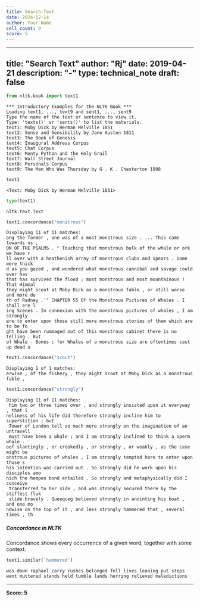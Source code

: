 ```yaml
---
title: Search-Text
date: 2024-12-14
author: Your Name
cell_count: 9
score: 5
---
```


---
title: "Search Text"
author: "Rj"
date: 2019-04-21
description: "-"
type: technical_note
draft: false
---

```python
from nltk.book import text1
```

    *** Introductory Examples for the NLTK Book ***
    Loading text1, ..., text9 and sent1, ..., sent9
    Type the name of the text or sentence to view it.
    Type: 'texts()' or 'sents()' to list the materials.
    text1: Moby Dick by Herman Melville 1851
    text2: Sense and Sensibility by Jane Austen 1811
    text3: The Book of Genesis
    text4: Inaugural Address Corpus
    text5: Chat Corpus
    text6: Monty Python and the Holy Grail
    text7: Wall Street Journal
    text8: Personals Corpus
    text9: The Man Who Was Thursday by G . K . Chesterton 1908



```python
text1
```




    <Text: Moby Dick by Herman Melville 1851>




```python
type(text1)
```




    nltk.text.Text




```python
text1.concordance("monstrous")
```

    Displaying 11 of 11 matches:
    ong the former , one was of a most monstrous size . ... This came towards us , 
    ON OF THE PSALMS . " Touching that monstrous bulk of the whale or ork we have r
    ll over with a heathenish array of monstrous clubs and spears . Some were thick
    d as you gazed , and wondered what monstrous cannibal and savage could ever hav
    that has survived the flood ; most monstrous and most mountainous ! That Himmal
    they might scout at Moby Dick as a monstrous fable , or still worse and more de
    th of Radney .'" CHAPTER 55 Of the Monstrous Pictures of Whales . I shall ere l
    ing Scenes . In connexion with the monstrous pictures of whales , I am strongly
    ere to enter upon those still more monstrous stories of them which are to be fo
    ght have been rummaged out of this monstrous cabinet there is no telling . But 
    of Whale - Bones ; for Whales of a monstrous size are oftentimes cast up dead u



```python
text1.concordance("scout")
```

    Displaying 1 of 1 matches:
    erwise , of the fishery , they might scout at Moby Dick as a monstrous fable , 



```python
text1.concordance("strongly")
```

    Displaying 11 of 11 matches:
     him two or three times over , and strongly insisted upon it everyway , that i
    neliness of his life did therefore strongly incline him to superstition ; but 
     Tower of London tell so much more strongly on the imagination of an untravell
     must have been a whale ; and I am strongly inclined to think a sperm whale . 
    oof slantingly , or crookedly , or strongly , or weakly , as the case might be
    onstrous pictures of whales , I am strongly tempted here to enter upon those s
    his intention was carried out . So strongly did he work upon his disciples amo
    hich the hempen bond entailed . So strongly and metaphysically did I conceive 
     transferred to her side , and was strongly secured there by the stiffest fluk
     slide bravely . Queequeg believed strongly in anointing his boat , and one mo
    ndwise on the top of it , and less strongly hammered that , several times , th


##### Concordance in NLTK
Concordance shows every occurrence of a given word, together with some context.


```python
text1.similar('hammered')
```

    was down raphael carry rushes belonged fell lives leaning put steps
    went muttered stands held tumble lands herring relieved maledictions



---
**Score: 5**